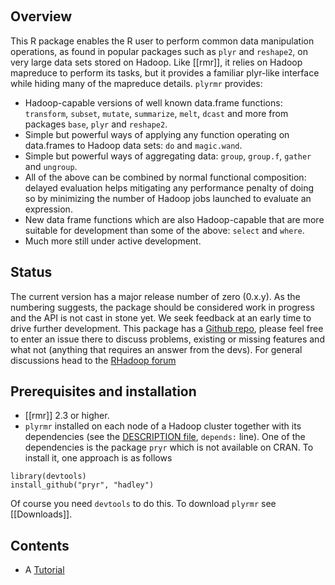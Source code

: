 &nbsp;
## Overview

This R package enables the R user to perform common data manipulation operations, as found in popular packages such as `plyr` and `reshape2`, on very large data sets stored on Hadoop. Like [[rmr]], it relies on Hadoop mapreduce to perform its tasks, but it provides a familiar plyr-like interface while hiding many of the mapreduce details. `plyrmr` provides:

* Hadoop-capable versions of well known data.frame functions: `transform`, `subset`, `mutate`, `summarize`, `melt`, `dcast` and more from packages `base`, `plyr` and `reshape2`.
* Simple but powerful ways of applying any function operating on data.frames to Hadoop data sets: `do` and `magic.wand`.
* Simple but powerful ways of aggregating data: `group`, `group.f`, `gather` and `ungroup`.
* All of the above can be combined by normal functional composition: delayed evaluation helps mitigating any performance penalty of doing so by minimizing the number of Hadoop jobs launched to evaluate an expression.
* New data frame functions which are also Hadoop-capable that are more suitable for development than some of the above: `select` and `where`.
* Much more still under active development.

## Status
The current version has a major release number of zero (0.x.y). As the numbering suggests, the package should be considered work in progress and the API is not cast in stone yet. We seek feedback at an early time to drive further development.
This package has a [Github repo](http://github/com/RevolutionAnalytics/plyrmr), please feel free to enter an issue there to discuss problems, existing or missing features and what not (anything that requires an answer from the devs). For general discussions head to the [RHadoop forum](https://groups.google.com/forum/?hl=en-US&fromgroups#!forum/rhadoop)


## Prerequisites and installation

 * [[rmr]] 2.3 or higher.
 * `plyrmr` installed on each node of a Hadoop cluster together with its dependencies (see the [DESCRIPTION file](https://github.com/RevolutionAnalytics/plyrmr/blob/master/DESCRIPTION), `depends:` line). One of the dependencies is the package `pryr` which is not available on CRAN. To install it, one approach is as follows
```
library(devtools)
install_github("pryr", "hadley")
```
Of course you need `devtools` to do this. To download `plyrmr` see [[Downloads]].
 
 
## Contents

 * A [Tutorial](https://github.com/RevolutionAnalytics/plyrmr/blob/master/docs/tutorial.md)